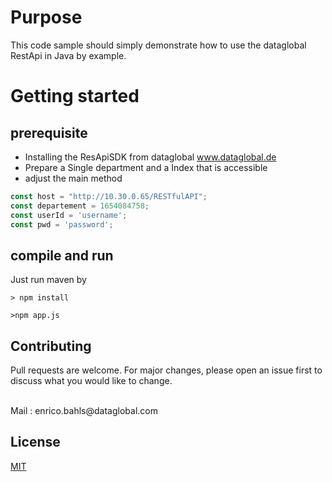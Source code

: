 # Purpose

This code sample should simply demonstrate how to use the dataglobal RestApi
in Java by example.

# Getting started
## prerequisite

* Installing the ResApiSDK from dataglobal www.dataglobal.de
* Prepare a Single department and a Index that is accessible
* adjust the main method

```js
const host = "http://10.30.0.65/RESTfulAPI";
const departement = 1654084758;
const userId = 'username';
const pwd = 'password';
```

## compile and run

Just run maven by 
```shell
> npm install

>npm app.js

```

## Contributing
Pull requests are welcome. For major changes, please open an issue first to discuss what you would like to change.

<br>
Mail : enrico.bahls@dataglobal.com


## License
[MIT](https://choosealicense.com/licenses/mit/)


